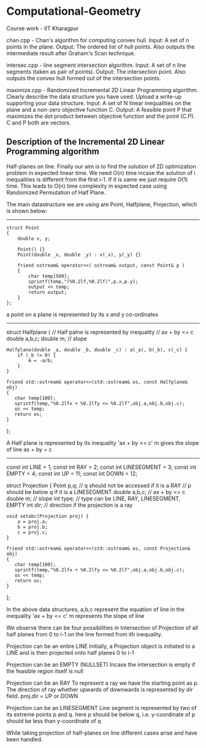 # Computational-Geometry
Course work - IIT Kharagpur

chan.cpp - Chan's algorithm for computing convex hull.
Input: A set of n points in the plane.
Output: The ordered list of hull points. Also outputs the intermediate result after Graham's Scan technique.

intersec.cpp - line segment intersection algorithm.
Input: A set of n line segments (taken as pair of points).
Output: The intersection point. Also outputs the convex hull formed out of the intersection points.

maximize.cpp - Randomized Incremental 2D Linear Programming algorithm. Clearly describe the data structure you have used. Upload a  write-up supporting your data structure.
Input: A set of N  linear inequalities on the plane and a non-zero objective function C.
Output: A feasible point P that maximizes the dot product between objective function and the point (C.P). C and P both are vectors.

Description of the Incremental 2D Linear Programming algorithm
--------------------------------------------------------------

Half-planes on line. 
Finally our aim is to find the solution of 2D optimization problem in expected linear time.
We need O(n) time incase the solution of i inequalities is different from the first i-1.
If it is same we just require O(1) time. This leads to O(n) time complexity in expected case using Randomized Permutation of Half Plane.

The main datastructure we are using are Point, Halfplane, Projection,  which is shown below:


---------------------------------------------------------------------------------------------------------

	struct Point
	{
		double x, y;

		Point() {}
		Point(double _x, double _y) : x(_x), y(_y) {}

		friend ostream& operator<<( ostream& output, const Point& p )
		{
			char temp[500];
			sprintf(temp,"(%0.2lf,%0.2lf)",p.x,p.y);
			output << temp;
			return output;
		}   
	};

a point on a plane is represented by its x and y co-ordinates

-----------------------------------------------------------------------------------------------------------


struct Halfplane
{
	// Half palne is represented by inequality
	//			ax + by <= c
	double a,b,c;
	double m;	// slope

	Halfplane(double _a, double _b, double _c) : a(_a), b(_b), c(_c) {
		if (_b != 0) {
			m = -a/b;
		}
	}

	friend std::ostream& operator<<(std::ostream& os, const Halfplane& obj)
	{
	   char temp[100];
	   sprintf(temp,"%0.2lfx + %0.2lfy <= %0.2lf",obj.a,obj.b,obj.c);
	   os << temp;
	   return os;
	}

};

A Half plane is represented by its inequality 'ax + by <= c'
m gives the slope of line ax + by = c


-----------------------------------------------------------------------------------------------------------


const int LINE = 1;
const int RAY = 2;
const int LINESEGMENT = 3;
const int EMPTY = 4;
const int UP = 11;
const int DOWN = 12;


struct Projection
{
	Point p,q;	// q should not be accessed if it is a RAY
				// p  should be below q if it is a LINESEGMENT
	double a,b,c;	// ax + by <= c
	double m;	// slope
	int type;	// type can be LINE, RAY, LINESEGMENT, EMPTY
	int dir;	// direction if the projection is a ray

	void setabc(Projection proj) {
		a = proj.a;
		b = proj.b;
		c = proj.c;
	}

	friend std::ostream& operator<<(std::ostream& os, const Projection& obj)
	{
	   char temp[100];
	   sprintf(temp,"%0.2lfx + %0.2lfy <= %0.2lf",obj.a,obj.b,obj.c);
	   os << temp;
	   return os;
	}

};


In the above data structures, a,b,c represent the equation of line in the inequality 'ax + by <= c'
m represents the slope of line


We observe there can be four possibilities in Intersection of Projection of all half planes from 0 to i-1 on the line
formed from ith inequality.

Projection can be an entire LINE
Initially, a Projection object is initiated to a LINE and is then projected onto half planes 0 to i-1

Projection can be an EMPTY (NULLSET)
Incase the intersection is empty if the feasible region itself is null

Projection can be an RAY
To represent a ray we have the starting point as p. 
The direction of ray whether upwards of downwards is represented by dir field. 
proj.dir = UP or DOWN

Projection can be an LINESEGMENT
Line segment is represented by two of its extreme points p and q.
here p should be below q, i.e. y-coordinate of p should be less than y-coordinate of q


While taking projection of half-planes on line different cases arise and have been handled.
